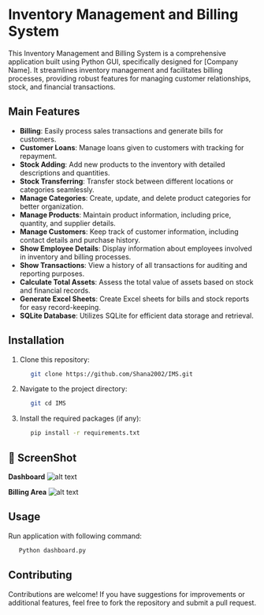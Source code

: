 # Inventory Management and Billing System

This Inventory Management and Billing System is a comprehensive application built using Python GUI, specifically designed for [Company Name]. It streamlines inventory management and facilitates billing processes, providing robust features for managing customer relationships, stock, and financial transactions.
## Main Features

- **Billing**: Easily process sales transactions and generate bills for customers.
- **Customer Loans**: Manage loans given to customers with tracking for repayment.
- **Stock Adding**: Add new products to the inventory with detailed descriptions and quantities.
- **Stock Transferring**: Transfer stock between different locations or categories seamlessly.
- **Manage Categories**: Create, update, and delete product categories for better organization.
- **Manage Products**: Maintain product information, including price, quantity, and supplier details.
- **Manage Customers**: Keep track of customer information, including contact details and purchase history.
- **Show Employee Details**: Display information about employees involved in inventory and billing processes.
- **Show Transactions**: View a history of all transactions for auditing and reporting purposes.
- **Calculate Total Assets**: Assess the total value of assets based on stock and financial records.
- **Generate Excel Sheets**: Create Excel sheets for bills and stock reports for easy record-keeping.
- **SQLite Database**: Utilizes SQLite for efficient data storage and retrieval.

## Installation

1. Clone this repository:
   ```bash
      git clone https://github.com/Shana2002/IMS.git  
      ```
2. Navigate to the project directory:
   ```bash
      git cd IMS 
      ```

3. Install the required packages (if any):
   ```bash
      pip install -r requirements.txt
      ```
## 📸 ScreenShot
   **Dashboard**
   ![alt text](https://github.com/Shana2002/IMS/blob/master/Screenshot/ss1.png?raw=true)

   **Billing Area**
      ![alt text](https://github.com/Shana2002/IMS/blob/master/Screenshot/ss2.png?raw=true) 

## Usage

Run application with following command:
```cmd
   Python dashboard.py 
   ```

## Contributing
Contributions are welcome! If you have suggestions for improvements or additional features, feel free to fork the repository and submit a pull request.
